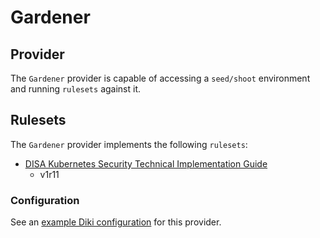 # Gardener

## Provider

The `Gardener` provider is capable of accessing a `seed/shoot` environment and running `rulesets` against it.

## Rulesets

The `Gardener` provider implements the following `rulesets`:
- [DISA Kubernetes Security Technical Implementation Guide](../rulesets/disa-k8s-stig.md)
    - v1r11

### Configuration

See an [example Diki configuration](../../example/config/gardener.yaml) for this provider.